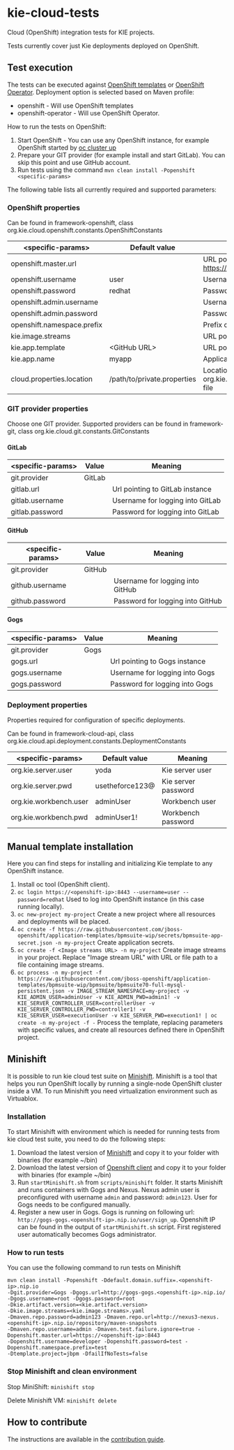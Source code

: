 # kie-cloud-tests
Cloud (OpenShift) integration tests for KIE projects.

Tests currently cover just Kie deployments deployed on OpenShift.

## Test execution

The tests can be executed against [OpenShift templates](https://github.com/jboss-container-images/rhpam-7-openshift-image) or [OpenShift Operator](https://github.com/kiegroup/kie-cloud-operator). Deployment option is selected based on Maven profile:
- openshift - Will use OpenShift templates
- openshift-operator - Will use OpenShift Operator.

How to run the tests on OpenShift:
1. Start OpenShift - You can use any OpenShift instance, for example OpenShift started by [oc cluster up](https://github.com/openshift/origin/blob/master/docs/cluster_up_down.md)
2. Prepare your GIT provider (for example install and start GitLab). You can skip this point and use GitHub account.
3. Run tests using the command `mvn clean install -Popenshift <specific-params>`

The following table lists all currently required and supported parameters:

### OpenShift properties

Can be found in framework-openshift, class org.kie.cloud.openshift.constants.OpenShiftConstants

| \<specific-params\>        | Default value  |  Meaning							                                                                                |
| -------------------------- | -------------- | ------------------------------------------------------------------------------------------------------------------- |
| openshift.master.url       |                | URL pointing to OpenShift, for example https://127.0.0.1:8443							                            |
| openshift.username         | user           | Username for logging into OpenShift                           							                            |
| openshift.password         | redhat         | Password for logging into OpenShift                                                                                 |
| openshift.admin.username   |                | Username for logging into OpenShift as Administrator                                                                |
| openshift.admin.password   |                | Password for logging into OpenShift as Administrator                                                                |
| openshift.namespace.prefix |                | Prefix of Openshift project name                                                                                    |
| kie.image.streams          |                | URL pointing to file with image stream definitions                                                                  |
| kie.app.template           | \<GitHub URL\> | URL pointing to file with Kie deployments template                                                                  |
| kie.app.name               | myapp          | Application name used as prefix for Kie deployments                                                                 |
| cloud.properties.location  | /path/to/private.properties          | Location of the cloud private properties (See more in org.kie.cloud.openshift.resource.CloudProperties.java file    |

### GIT provider properties

Choose one GIT provider.
Supported providers can be found in framework-git, class org.kie.cloud.git.constants.GitConstants

#### GitLab

| \<specific-params\> | Value  |  Meaning                              |
| ------------------- | ------ | ------------------------------------- |
| git.provider        | GitLab |                                       |
| gitlab.url          |        | Url pointing to GitLab instance       |
| gitlab.username     |        | Username for logging into GitLab      |
| gitlab.password     |        | Password for logging into GitLab      |

#### GitHub

| \<specific-params\> | Value  |  Meaning                              |
| ------------------- | ------ | ------------------------------------- |
| git.provider        | GitHub |                                       |
| github.username     |        | Username for logging into GitHub      |
| github.password     |        | Password for logging into GitHub      |

#### Gogs

| \<specific-params\> | Value  |  Meaning                              |
| ------------------- | ------ | ------------------------------------- |
| git.provider        | Gogs   |                                       |
| gogs.url            |        | Url pointing to Gogs instance         |
| gogs.username       |        | Username for logging into Gogs        |
| gogs.password       |        | Password for logging into Gogs        |

### Deployment properties

Properties required for configuration of specific deployments.

Can be found in framework-cloud-api, class org.kie.cloud.api.deployment.constants.DeploymentConstants

| \<specific-params\>    | Default value   |  Meaning             |
| ---------------------- | --------------- | -------------------- |
| org.kie.server.user    | yoda            | Kie server user      |
| org.kie.server.pwd     | usetheforce123@ | Kie server password  |
| org.kie.workbench.user | adminUser       | Workbench user       |
| org.kie.workbench.pwd  | adminUser1!     | Workbench password   |

## Manual template installation

Here you can find steps for installing and initializing Kie template to any OpenShift instance.

1. Install oc tool (OpenShift client).
2. `oc login https://<openshift-ip>:8443 --username=user --password=redhat`
Used to log into OpenShift instance (in this case running locally).
3. `oc new-project my-project`
Create a new project where all resources and deployments will be placed.
4. `oc create -f https://raw.githubusercontent.com/jboss-openshift/application-templates/bpmsuite-wip/secrets/bpmsuite-app-secret.json -n my-project`
Create application secrets.
5. `oc create -f <Image streams URL> -n my-project`
Create image streams in your project. Replace "Image stream URL" with URL or file path to a file containing image streams.
6. `oc process -n my-project -f https://raw.githubusercontent.com/jboss-openshift/application-templates/bpmsuite-wip/bpmsuite/bpmsuite70-full-mysql-persistent.json -v IMAGE_STREAM_NAMESPACE=my-project -v KIE_ADMIN_USER=adminUser -v KIE_ADMIN_PWD=admin1! -v KIE_SERVER_CONTROLLER_USER=controllerUser -v KIE_SERVER_CONTROLLER_PWD=controller1! -v KIE_SERVER_USER=executionUser -v KIE_SERVER_PWD=execution1! | oc create -n my-project -f -`
Process the template, replacing parameters with specific values, and create all resources defined there in OpenShift project.

## Minishift
It is possible to run kie cloud test suite on [Minishift](https://github.com/minishift/minishift).
Minishift is a tool that helps you run OpenShift locally by running a single-node OpenShift cluster inside a VM. To run
Minishift you need virtualization environment such as Virtuablox.

### Installation
To start Minishift with environment which is needed for running tests from kie cloud test suite,
you need to do the following steps:
1. Download the latest version of [Minishift](https://github.com/minishift/minishift/releases) and copy it to your folder
    with binaries (for example ~/bin)
2. Download the latest version of [Openshift client](https://github.com/openshift/origin/releases) and copy it to your
    folder with binaries (for example ~/bin)
3. Run `startMinishift.sh` from `scripts/minishift` folder. It starts Minishift and runs containers with
    Gogs and Nexus. Nexus admin user is preconfigured with username `admin` and
    password: `admin123`. User for Gogs needs to be configured manually.
4. Register a new user in Gogs. Gogs is running on following url:
    `http://gogs-gogs.<openshift-ip>.nip.io/user/sign_up`. Openshift IP can be found in the output of
    `startMinishift.sh` script. First registered user automatically becomes Gogs administrator.


### How to run tests
You can use the following command to run tests on Minishift

```
mvn clean install -Popenshift -Ddefault.domain.suffix=.<openshift-ip>.nip.io
-Dgit.provider=Gogs -Dgogs.url=http://gogs-gogs.<openshift-ip>.nip.io/ -Dgogs.username=root -Dgogs.password=root
-Dkie.artifact.version=<kie.artifact.version>
-Dkie.image.streams=<kie.image.streams>.yaml
-Dmaven.repo.password=admin123 -Dmaven.repo.url=http://nexus3-nexus.<openshift-ip>.nip.io/repository/maven-snapshots
-Dmaven.repo.username=admin -Dmaven.test.failure.ignore=true -Dopenshift.master.url=https://<openshift-ip>:8443
-Dopenshift.username=developer -Dopenshift.password=test -Dopenshift.namespace.prefix=test
-Dtemplate.project=jbpm -DfailIfNoTests=false
```

### Stop Minishift and clean environment
Stop MiniShift: `minishift stop`

Delete Minishift VM: `minishift delete`

## How to contribute

The instructions are available in the [contribution guide](https://github.com/kiegroup/kie-cloud-tests/blob/master/CONTRIBUTING.md).
